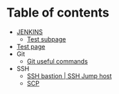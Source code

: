 # Table of contents

* [JENKINS](README.md)
  * [Test subpage](readme/test-subpage.md)
* [Test page](test-page.md)
* Git
  * [Git useful commands](git/git-useful-commands.md)
* SSH
  * [SSH bastion | SSH Jump host](ssh/ssh-jump-host.md)
  * [SCP](ssh/scp.md)
